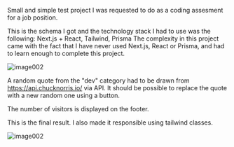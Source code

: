 Small and simple test project I was requested to do as a coding assesment for a job position.

This is the schema I got and the technology stack I had to use was the following:
Next.js + React, Tailwind, Prisma
The complexity in this project came with the fact that I have never used Next.js, React or Prisma, and had to learn enough to complete this project.

![image002](https://github.com/GeorgeAndreasNechita/Chuck-Norris-quote-generator/assets/56613283/da65bc54-64b4-48f5-94e9-802a0a9ca95a)

A random quote from the "dev" category had to be drawn from https://api.chucknorris.io/ via API. It should be possible to replace the quote with a new random one using a button.

The number of visitors is displayed on the footer.

This is the final result. I also made it responsible using tailwind classes.

![image002](https://github.com/GeorgeAndreasNechita/Chuck-Norris-quote-generator/assets/56613283/2ce74f48-0655-42e8-b2e6-e285850386ec)
